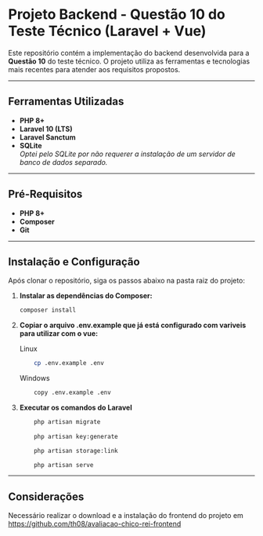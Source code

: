 # Projeto Backend - Questão 10 do Teste Técnico (Laravel + Vue)

Este repositório contém a implementação do backend desenvolvida para a **Questão 10** do teste técnico. O projeto utiliza as ferramentas e tecnologias mais recentes para atender aos requisitos propostos.

---

## Ferramentas Utilizadas

-   **PHP 8+**
-   **Laravel 10 (LTS)**
-   **Laravel Sanctum**
-   **SQLite**  
    _Optei pelo SQLite por não requerer a instalação de um servidor de banco de dados separado._

---

## Pré-Requisitos

-   **PHP 8+**
-   **Composer**
-   **Git**

---

## Instalação e Configuração

Após clonar o repositório, siga os passos abaixo na pasta raiz do projeto:

1.  **Instalar as dependências do Composer:**

    ```bash
    composer install
    ```

2.  **Copiar o arquivo .env.example que já está configurado com variveis para utilizar com o vue:**

    Linux

    ```bash
        cp .env.example .env
    ```

    Windows

    ```bash
        copy .env.example .env
    ```

3.  **Executar os comandos do Laravel**

    ```bash
        php artisan migrate
     
        php artisan key:generate

        php artisan storage:link
    
        php artisan serve
    ```
---

## Considerações

Necessário realizar o download e a instalação do frontend do projeto em https://github.com/th08/avaliacao-chico-rei-frontend
